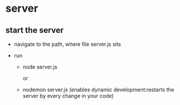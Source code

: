 # server

## start the server

* navigate to the path, where file server.js sits

* run 

  * node server.js 

    or

  * nodemon server.js (enables dynamic development:restarts the server by every change in your code)


